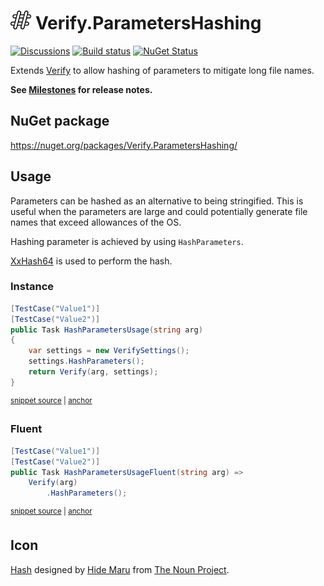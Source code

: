 # <img src="/src/icon.png" height="30px"> Verify.ParametersHashing

[![Discussions](https://img.shields.io/badge/Verify-Discussions-yellow?svg=true&label=)](https://github.com/orgs/VerifyTests/discussions)
[![Build status](https://ci.appveyor.com/api/projects/status/25dkrl8wdgqkk0p6?svg=true)](https://ci.appveyor.com/project/SimonCropp/Verify-ParametersHashing)
[![NuGet Status](https://img.shields.io/nuget/v/Verify.ParametersHashing.svg)](https://www.nuget.org/packages/Verify.ParametersHashing/)

Extends [Verify](https://github.com/VerifyTests/Verify) to allow hashing of parameters to mitigate long file names.

**See [Milestones](../../milestones?state=closed) for release notes.**


## NuGet package

https://nuget.org/packages/Verify.ParametersHashing/


## Usage

Parameters can be hashed as an alternative to being stringified. This is useful when the parameters are large and could potentially generate file names that exceed allowances of the OS.

Hashing parameter is achieved by using `HashParameters`.

[XxHash64](https://learn.microsoft.com/en-us/dotnet/api/system.io.hashing.xxhash64) is used to perform the hash.


### Instance

<!-- snippet: HashParameters -->
<a id='snippet-HashParameters'></a>
```cs
[TestCase("Value1")]
[TestCase("Value2")]
public Task HashParametersUsage(string arg)
{
    var settings = new VerifySettings();
    settings.HashParameters();
    return Verify(arg, settings);
}
```
<sup><a href='/src/Tests/Tests.cs#L4-L15' title='Snippet source file'>snippet source</a> | <a href='#snippet-HashParameters' title='Start of snippet'>anchor</a></sup>
<!-- endSnippet -->


### Fluent

<!-- snippet: HashParametersFluent -->
<a id='snippet-HashParametersFluent'></a>
```cs
[TestCase("Value1")]
[TestCase("Value2")]
public Task HashParametersUsageFluent(string arg) =>
    Verify(arg)
        .HashParameters();
```
<sup><a href='/src/Tests/Tests.cs#L17-L25' title='Snippet source file'>snippet source</a> | <a href='#snippet-HashParametersFluent' title='Start of snippet'>anchor</a></sup>
<!-- endSnippet -->


## Icon

[Hash](https://thenounproject.com/icon/hash-7416693/) designed by [Hide Maru](https://thenounproject.com/creator/hiddemaru/) from [The Noun Project](https://thenounproject.com).
